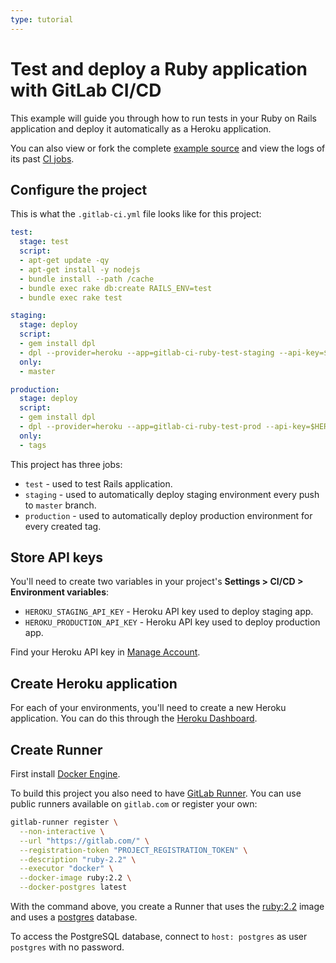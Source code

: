 ```yaml
---
type: tutorial
---
```


# Test and deploy a Ruby application with GitLab CI/CD

This example will guide you through how to run tests in your Ruby on Rails application and deploy it automatically as a Heroku application.

You can also view or fork the complete [example source](https://gitlab.com/ayufan/ruby-getting-started) and view the logs of its past [CI jobs](https://gitlab.com/ayufan/ruby-getting-started/-/jobs?scope=finished).

## Configure the project

This is what the `.gitlab-ci.yml` file looks like for this project:

```yaml
test:
  stage: test
  script:
  - apt-get update -qy
  - apt-get install -y nodejs
  - bundle install --path /cache
  - bundle exec rake db:create RAILS_ENV=test
  - bundle exec rake test

staging:
  stage: deploy
  script:
  - gem install dpl
  - dpl --provider=heroku --app=gitlab-ci-ruby-test-staging --api-key=$HEROKU_STAGING_API_KEY
  only:
  - master

production:
  stage: deploy
  script:
  - gem install dpl
  - dpl --provider=heroku --app=gitlab-ci-ruby-test-prod --api-key=$HEROKU_PRODUCTION_API_KEY
  only:
  - tags
```

This project has three jobs:

- `test` - used to test Rails application.
- `staging` - used to automatically deploy staging environment every push to `master` branch.
- `production` - used to automatically deploy production environment for every created tag.

## Store API keys

You'll need to create two variables in your project's **Settings > CI/CD > Environment variables**:

- `HEROKU_STAGING_API_KEY` - Heroku API key used to deploy staging app.
- `HEROKU_PRODUCTION_API_KEY` - Heroku API key used to deploy production app.

Find your Heroku API key in [Manage Account](https://dashboard.heroku.com/account).

## Create Heroku application

For each of your environments, you'll need to create a new Heroku application.
You can do this through the [Heroku Dashboard](https://dashboard.heroku.com/).

## Create Runner

First install [Docker Engine](https://docs.docker.com/installation/).

To build this project you also need to have [GitLab Runner](https://docs.gitlab.com/runner/).
You can use public runners available on `gitlab.com` or register your own:

```sh
gitlab-runner register \
  --non-interactive \
  --url "https://gitlab.com/" \
  --registration-token "PROJECT_REGISTRATION_TOKEN" \
  --description "ruby-2.2" \
  --executor "docker" \
  --docker-image ruby:2.2 \
  --docker-postgres latest
```

With the command above, you create a Runner that uses the [ruby:2.2](https://hub.docker.com/_/ruby) image and uses a [postgres](https://hub.docker.com/_/postgres) database.

To access the PostgreSQL database, connect to `host: postgres` as user `postgres` with no password.
